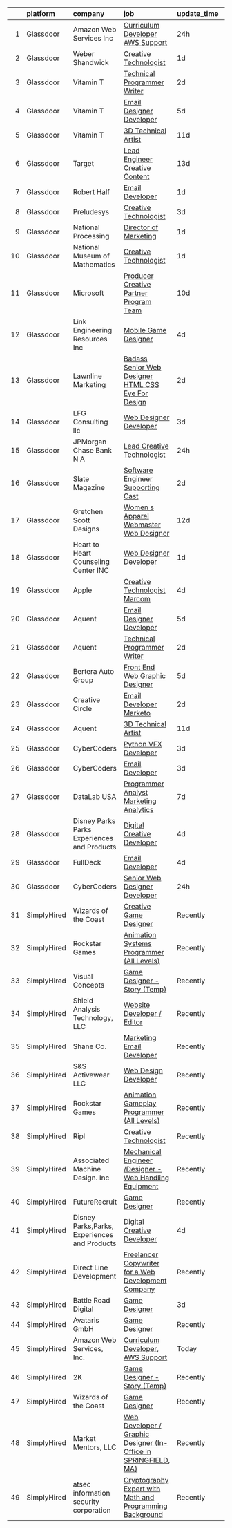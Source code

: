 

|    | platform    | company                                      | job                                                                                                                                                                                                                                                                                                                                                                                                                                                                                                                                                                                                                                                                                                                                                                                                                                                                                                                                                                                                                                                                                                                                                                                                                                                                                                                                                                 | update_time   | location                 |
|---:|:------------|:---------------------------------------------|:--------------------------------------------------------------------------------------------------------------------------------------------------------------------------------------------------------------------------------------------------------------------------------------------------------------------------------------------------------------------------------------------------------------------------------------------------------------------------------------------------------------------------------------------------------------------------------------------------------------------------------------------------------------------------------------------------------------------------------------------------------------------------------------------------------------------------------------------------------------------------------------------------------------------------------------------------------------------------------------------------------------------------------------------------------------------------------------------------------------------------------------------------------------------------------------------------------------------------------------------------------------------------------------------------------------------------------------------------------------------|:--------------|:-------------------------|
|  1 | Glassdoor   | Amazon Web Services  Inc                     | [Curriculum Developer  AWS Support](https://www.glassdoor.com/partner/jobListing.htm?pos=122&ao=1136043&s=58&guid=000001817abebf32baa19bb1a3b4d6b9&src=GD_JOB_AD&t=SR&vt=w&cs=1_6c39358d&cb=1655621730430&jobListingId=1007948569854&jrtk=3-0-1g5tbtfr1m6rj801-1g5tbtfrgih4m800-babf0940e10045d2-)                                                                                                                                                                                                                                                                                                                                                                                                                                                                                                                                                                                                                                                                                                                                                                                                                                                                                                                                                                                                                                                                  | 24h           | Remote                   |
|  2 | Glassdoor   | Weber Shandwick                              | [Creative Technologist](https://www.glassdoor.com/partner/jobListing.htm?pos=123&ao=1136043&s=58&guid=000001817abebf32baa19bb1a3b4d6b9&src=GD_JOB_AD&t=SR&vt=w&cs=1_c592b051&cb=1655621730430&jobListingId=1007947366188&jrtk=3-0-1g5tbtfr1m6rj801-1g5tbtfrgih4m800-74b6d2728d190201-)                                                                                                                                                                                                                                                                                                                                                                                                                                                                                                                                                                                                                                                                                                                                                                                                                                                                                                                                                                                                                                                                              | 1d            | New York, NY             |
|  3 | Glassdoor   | Vitamin T                                    | [Technical   Programmer Writer](https://www.glassdoor.com/partner/jobListing.htm?pos=113&ao=1110586&s=58&guid=000001817abebf32baa19bb1a3b4d6b9&src=GD_JOB_AD&t=SR&vt=w&cs=1_1142050b&cb=1655621730429&jobListingId=1007945433375&cpc=A65DF3A704A48F9B&jrtk=3-0-1g5tbtfr1m6rj801-1g5tbtfrgih4m800-500ce1e84275d83e--6NYlbfkN0DMrcEu7yrtATojKJA7cEzGQ3FdRGWLh0CZQInL4ECGI6k5tN82kdM0OKoro5eXmjpfezI00Q-HLtb5cdJ_o9tiLpBho-9whxITLzkn2a2UCSUAFtfxpyljpUpc-LQh8-rYzXoOyuDe9OEXYIRbH81hg_H0YI_DuOLHKP_Ayh0Nd_xFBKqtrAPz9d-XfoOhMOLSou19W7o_BFlvNNiO_5gJFYal7zTVVzzeK8NfSvkzEIzZP3IQOzSGUYMvlKTwY0Gr-eZAL_-3KHzN9M_WGbw0ekP-ng9DgQnwlrcpEvCqAw41pgbkdAnkgR7wPDll6GB5noea8WyLAT3wEXLofVc3qFNGmr20Ehu7zG453K0fGoSz_OI-vbvw2d4L5XYl81QimshxJGTyAqW9RY08zI9Dyc4RKIIClYcGB9-ye0ElCtRSDvvdzWhBlidnkJa0kQnFRc6fIx09r6x-J0eJEwqSMcuh1Ofnywk%3D)                                                                                                                                                                                                                                                                                                                                                                                                                                                                                                                                   | 2d            | Remote                   |
|  4 | Glassdoor   | Vitamin T                                    | [Email Designer   Developer](https://www.glassdoor.com/partner/jobListing.htm?pos=120&ao=1110586&s=58&guid=000001817abebf32baa19bb1a3b4d6b9&src=GD_JOB_AD&t=SR&vt=w&cs=1_4ccc0049&cb=1655621730430&jobListingId=1007936148116&cpc=2CAED5C921A5F994&jrtk=3-0-1g5tbtfr1m6rj801-1g5tbtfrgih4m800-5a328d8f1e158d91--6NYlbfkN0DMrcEu7yrtATojKJA7cEzGQ3FdRGWLh0CZQInL4ECGI6k5tN82kdM0cJmh4vC7Ggh5lKGabrJlTlqfQgBZ6Uu6KKE4hG2Ywy-_Zyar3SKWT-EkuZb_TBS9CBFME91dO6HK4mV2A0hxH8mmYjYDRx-XXfRAQPVa0wNsNvrIrSZXuGUJwTHl0sfMNodn7LV2TBkZTGUiv6vZZImkoktcSXl38nBoQVk--ieSwua0JRh4ruuDeLYOvXn2t_Fc6LZPVtvquhGXuE6vFLEa-GkdtCPWYkKXfTyDvm1KRlis8XDVlyxKiTF3L76OZKvcJGw-B3WBpMC-20-XNgvh8wNZUWYL-0tsjMAQsZ1YMcQNCMu539rzqWEwh2c4v8oQAZGIqzHBWRodfryZEM9h6eXi2tqK0IkMq_VAmjKfb49Fb80ZrFjbU5STpivGWt17GLo_GzZS5WRr3Xg5SCRnEy53eQ1n)                                                                                                                                                                                                                                                                                                                                                                                                                                                                                                                                                    | 5d            | Richmond Hill, NY        |
|  5 | Glassdoor   | Vitamin T                                    | [3D Technical Artist](https://www.glassdoor.com/partner/jobListing.htm?pos=116&ao=1110586&s=58&guid=000001817abebf32baa19bb1a3b4d6b9&src=GD_JOB_AD&t=SR&vt=w&cs=1_847a2d79&cb=1655621730429&jobListingId=1007924250804&cpc=47CFDC01B3F81FAC&jrtk=3-0-1g5tbtfr1m6rj801-1g5tbtfrgih4m800-b676246afe9ffab5--6NYlbfkN0DMrcEu7yrtATojKJA7cEzGQ3FdRGWLh0CZQInL4ECGI6k5tN82kdM0OKoro5eXmjqrlAnDtckO5oeRnp0WuwL4LRISKzB96TROHOn88Gkm_ZjVTDxR6yvKi-wTEpxbYoH4Q9Epgd_JwKUcv74onN9sPbFCnxTAPOYzeQVeoWsKFC1-mh9An8hRGtc9WLsSU2NKkzhT4I3PIKP0ll6EoEbThB4vMTB0KBzoixpFdZh_-rM557kRv-9zb4KqSVwKyisgUB8hlG3ncfhQ9p1v_ExyfvbQE4XkEBrhCQua_-9E_2JWS6UeMXdpT14V6AZeWKTEIXqIXKDOWB7glgm8jgRs6Zx-PNwqgroQmBApYE6Fl3Zk1SksmlIK7p6jf9alCww7t-fEwcW2inYK1mZjRX3RqeSH7AGbPb-wxuwRYFkT54mDO3rX20MgkobIwBhrojTCnEXt0_Ud6fEimZ2KrJEu7CHnW2L6GSU%3D)                                                                                                                                                                                                                                                                                                                                                                                                                                                                                                                                             | 11d           | Remote                   |
|  6 | Glassdoor   | Target                                       | [Lead Engineer   Creative Content](https://www.glassdoor.com/partner/jobListing.htm?pos=102&ao=1110586&s=58&guid=000001817abebf32baa19bb1a3b4d6b9&src=GD_JOB_AD&t=SR&vt=w&cs=1_cd902640&cb=1655621730427&jobListingId=1007919401894&cpc=82ABD2B5CEB98952&jrtk=3-0-1g5tbtfr1m6rj801-1g5tbtfrgih4m800-2be633d4264ab387--6NYlbfkN0AgONBeCfCTVljpwzR96jFX3mtyFC--n153CYnqiKkqIbEzGownH_L0_wgVvmdp1a1UNNXTmVsFEDKwK9YMjY1IttCSMsntwx6UhfH1INoHLKABw_jAdCMqFMvCue8DZEJB-phZNly1s9rBXFRTnSWHGcvNUPirZylqHh6Xb7bgegtBy35HGnKani-dmQMDjx9ZW0glzWoAy_Q1TqPwV5ht5HE1-l_3PTxG5anaB_7a27gEbc5M-ojF-WaWiqDQQmJ9C9NJyMZQDB5oGUL4HH8Z5PMrSNqtc6_NiJWEQcVTz-8uYqnPtDKWbyiiqdAMAzzrXAvTfCsxOWwLXex5n0FSpAiUYwazaVUnJ5ZiJj5MntjFNqK3srtNZEAqbaLc4NLewLc-Icw8u8kCUnp7u1K0ncL_bCCEcelge_Os_erJY5U9CxCi7TPK93QAifQ83Og%3D)                                                                                                                                                                                                                                                                                                                                                                                                                                                                                                                                                                | 13d           | Brooklyn Park, MN        |
|  7 | Glassdoor   | Robert Half                                  | [Email Developer](https://www.glassdoor.com/partner/jobListing.htm?pos=117&ao=1110586&s=58&guid=000001817abebf32baa19bb1a3b4d6b9&src=GD_JOB_AD&t=SR&vt=w&ea=1&cs=1_1f0c03af&cb=1655621730430&jobListingId=1007948313276&cpc=654405A9B1E0A9F5&jrtk=3-0-1g5tbtfr1m6rj801-1g5tbtfrgih4m800-5bd7648ae8a46299--6NYlbfkN0CpzDdaQkua3np5pkmj49lKioZwmwxQ-yx5plwbYmV_MzWNBoPgCjn5xTvWxSHi3y4zNLEJPAZO4FTHmJvOmu2wtov3JhRhC-gMlRj7eaxUPuhPCont2043VAxQLs8YBk8I23ebX9ew0GvYpkt50hsKZH3qFXh2JEiTufr4H5wTdHnupq_i9wfEKl8pZ_8PwyvcDtH4mA6oaDqsv9Ibu1aUzJgF0LJQ0D-v8lN7yM26_iVV3TC4UuV_INxYky_Dt2Q0elfqDQpbQ9Oh4FpOnPeRawS-lKc9JpehhozVEdDwD7varrsLSbTiDyQYUAqYJxPplPMVZY6Xn3IQ-N6y0iw3MnhdVubgJ6Z2Kr4wNXHPogsqAPEnPqCnmUjva6qddvcmlRMl37dwdNvOwc8QXaMIEwXmhTiKDxWrcf-pe0UwlN6bPqkkoI1cqAzAMcVEHiDjre6uxCKET19yqhNxm4agm_WBvZFW9hbiKNqxMHWwARiMed-m4UNGaqWNGidZoPUUoL8-7qskKmH6Ra7a8G2YPfxWIMfX0TeniK_mYDJqqg%3D%3D)                                                                                                                                                                                                                                                                                                                                                                                                                                                              | 1d            | Denver, CO               |
|  8 | Glassdoor   | Preludesys                                   | [Creative Technologist](https://www.glassdoor.com/partner/jobListing.htm?pos=124&ao=1136043&s=58&guid=000001817abebf32baa19bb1a3b4d6b9&src=GD_JOB_AD&t=SR&vt=w&ea=1&cs=1_2e8a57a7&cb=1655621730430&jobListingId=1007942350357&jrtk=3-0-1g5tbtfr1m6rj801-1g5tbtfrgih4m800-de5644ec66908994-)                                                                                                                                                                                                                                                                                                                                                                                                                                                                                                                                                                                                                                                                                                                                                                                                                                                                                                                                                                                                                                                                         | 3d            | Remote                   |
|  9 | Glassdoor   | National Processing                          | [Director of Marketing](https://www.glassdoor.com/partner/jobListing.htm?pos=106&ao=1110586&s=58&guid=000001817abebf32baa19bb1a3b4d6b9&src=GD_JOB_AD&t=SR&vt=w&ea=1&cs=1_ded295cb&cb=1655621730428&jobListingId=1007948004226&cpc=BBD63848FB84346C&jrtk=3-0-1g5tbtfr1m6rj801-1g5tbtfrgih4m800-ce72e498fa6236d2--6NYlbfkN0AO-lx13pzomzdSppJUWL3QXsQT8oyFk4U4LWH8QC50CmdwjmX8DJUkZ2r10c_JGKwIUiTZbMYhoSnN6SUJAxKpmX_okOcZh-zDzgDD1RJBY6DWWBhrnbMGEtBKk5R2HgHjKyx2y3l74UJjq9WSEBJaEDRPAbpAWF-yyUUbAKVGmfJzjRCpowj2Loh6S2RTiwfe-dZhXJqziV7_SRepfEMPA6xPhodPFJMFxPWviQUd2C3MgFueQhUSvSAGdbAPPtLr34CWYUQ8daDkHVcg707DoCXKzSnttOuA37pFWK-9lmUHLPFg7E5v8KW9FkKMHVu5XseDXTYJLlUo8yHHpE_ucMER5nESQc_04lbgJj-TSIcXeL_MWVEzU5PR8Zyh3V-YxIQ3P5qEQfPVjfCB13CO76tYgNvw4T3Z89FKIqBqpwOWshXyrQxta3BN25hT_rotPvgwzpAXqUazAhE-M-WajqTxm6eMRosWc_Cdq8LwhvrW_jHW65z3LVQWe5xF5KAq6e1XcfFkyA%3D%3D)                                                                                                                                                                                                                                                                                                                                                                                                                                                                                        | 1d            | Orem, UT                 |
| 10 | Glassdoor   | National Museum of Mathematics               | [Creative Technologist](https://www.glassdoor.com/partner/jobListing.htm?pos=125&ao=1136043&s=58&guid=000001817abebf32baa19bb1a3b4d6b9&src=GD_JOB_AD&t=SR&vt=w&ea=1&cs=1_1ae92f80&cb=1655621730430&jobListingId=1007947613449&jrtk=3-0-1g5tbtfr1m6rj801-1g5tbtfrgih4m800-de498518dd382f96-)                                                                                                                                                                                                                                                                                                                                                                                                                                                                                                                                                                                                                                                                                                                                                                                                                                                                                                                                                                                                                                                                         | 1d            | New York, NY             |
| 11 | Glassdoor   | Microsoft                                    | [Producer   Creative Partner Program Team](https://www.glassdoor.com/partner/jobListing.htm?pos=121&ao=1136043&s=58&guid=000001817abebf32baa19bb1a3b4d6b9&src=GD_JOB_AD&t=SR&vt=w&cs=1_018658c9&cb=1655621730430&jobListingId=1007926717850&jrtk=3-0-1g5tbtfr1m6rj801-1g5tbtfrgih4m800-8a8a2c497df37388-)                                                                                                                                                                                                                                                                                                                                                                                                                                                                                                                                                                                                                                                                                                                                                                                                                                                                                                                                                                                                                                                           | 10d           | Redmond, WA              |
| 12 | Glassdoor   | Link Engineering Resources  Inc              | [Mobile Game Designer](https://www.glassdoor.com/partner/jobListing.htm?pos=103&ao=1110586&s=58&guid=000001817abebf32baa19bb1a3b4d6b9&src=GD_JOB_AD&t=SR&vt=w&cs=1_7236d2b2&cb=1655621730427&jobListingId=1007940009417&cpc=214153447B1391FC&jrtk=3-0-1g5tbtfr1m6rj801-1g5tbtfrgih4m800-7b38c36edea65596--6NYlbfkN0DK2C-pmrF0sqrfJr4Li3c4X7YMnrkXddQXZaL_6xg-NZtklDZSx_yiPocXKeJyu8GXZBF6iHTzcqxoh5YfXOzapaowrEFcW0Wvv5P3l-zCcOsePFDIEXLcVnyoePoRFk5P_6JWgwML8Yo4BphEmn5W_K6bLP7l7bh3xDbq9jrYvcs75mV1kjOno95BH_77-0MmHjDcBXy402nbmGvpF9Pbs57xrhTiMUTncZAiM4hJBUuCuL1fJ2mK8uMWW1yYByZLK9cwqX3CC873EBsPV-FS1w56_lx1NR9V-JZarsAmo2N7ryjUj9HXLJsKxKwtv1Gw6WPXRCwdhfBahBiN_1y7WlOl945_wDS8bLUTQHB0AI34EpBo4FmivA5omVPifH6ba9khEj5wMRClUWnHD-8x8V8smgzINXASRxebHXtQ3hjEM8XkbIyNHjiEfY8nRnh0S7Gyx0jAXHhogNHRNhSJe-Au3VdI7OIv6XdfNcR6BIIjdEYN8Dy9VT4cGcDJ_sSZGUpIeijPZ1yY3qZMdy_uZWunhiYFlzKYeBaQWsjFdqDHZl4WX2VhD3i__Nbxge1rQd2Csae433EftJIGsDKJEugfA1wQ2xI%3D)                                                                                                                                                                                                                                                                                                                                                                                                            | 4d            | Philadelphia, PA         |
| 13 | Glassdoor   | Lawnline Marketing                           | [Badass Senior Web Designer   HTML  CSS    Eye For Design](https://www.glassdoor.com/partner/jobListing.htm?pos=107&ao=1110586&s=58&guid=000001817abebf32baa19bb1a3b4d6b9&src=GD_JOB_AD&t=SR&vt=w&ea=1&cs=1_a3c73fe1&cb=1655621730428&jobListingId=1007945270122&cpc=BAB9AA3F436D8911&jrtk=3-0-1g5tbtfr1m6rj801-1g5tbtfrgih4m800-c11d92ba87d007d7--6NYlbfkN0CSgGTbSPgM0xpgWRkp5SRTexU57Zk_6_bZ18eqb9d2QPonl4wyxnYYzZzlQX1INA05EVULwZuD-rw-yad887exhHL80ZF-6sCv590OQr2cj3ZF3-pMXOqi0CfpHb4cS6sIfTWaJDnbeVN6g9oZH4Sc_gMnT8ZNkGUcR0rk47uFGVNZvWApXP8wh5IUZdNkTFj9Mz5wBFRe0Ko1vXQmrYZtxkJ7Qi2hIKSNTagSYqcRpdx6mmdpCf6v8PpEIoHuqICrbBYukozFNiMiATeR-Y6cimyGunCmI2Smez9tSgMSiKryPvGF1uAe63FGD6auBL5STlSEcCccqhsdxDnT9g6h4TptcYb1QtikNV5WoZgfBunBT-bJ_Cd-epCatGCCm56DhHnWOPNAR3cn-Fc6ZJ8YfbfU-z_rOSOyj-tvnxbmRj_5j8KeA8rBDG5DWD_Va-1K7VY9VGIBoD8nCmJVEQ7d8VbFDUj4Jjlz1xmcL8AAh-VXGJQicfa_Y4KnTFOzUIdhiouEPkXZmSR75JHDOzdCMQK1SImbZc4%3D)                                                                                                                                                                                                                                                                                                                                                                                                                                   | 2d            | Tampa, FL                |
| 14 | Glassdoor   | LFG Consulting llc                           | [Web Designer Developer](https://www.glassdoor.com/partner/jobListing.htm?pos=127&ao=1136043&s=58&guid=000001817abebf32baa19bb1a3b4d6b9&src=GD_JOB_AD&t=SR&vt=w&ea=1&cs=1_85cc8a6e&cb=1655621730430&jobListingId=1007943482242&jrtk=3-0-1g5tbtfr1m6rj801-1g5tbtfrgih4m800-f4174e02a472b5df-)                                                                                                                                                                                                                                                                                                                                                                                                                                                                                                                                                                                                                                                                                                                                                                                                                                                                                                                                                                                                                                                                        | 3d            | Remote                   |
| 15 | Glassdoor   | JPMorgan Chase Bank  N A                     | [Lead Creative Technologist](https://www.glassdoor.com/partner/jobListing.htm?pos=126&ao=1136043&s=58&guid=000001817abebf32baa19bb1a3b4d6b9&src=GD_JOB_AD&t=SR&vt=w&cs=1_28aace0c&cb=1655621730430&jobListingId=1007948529213&jrtk=3-0-1g5tbtfr1m6rj801-1g5tbtfrgih4m800-45d14011cd4b0bb6-)                                                                                                                                                                                                                                                                                                                                                                                                                                                                                                                                                                                                                                                                                                                                                                                                                                                                                                                                                                                                                                                                         | 24h           | New York, NY             |
| 16 | Glassdoor   | Slate Magazine                               | [Software Engineer   Supporting Cast](https://www.glassdoor.com/partner/jobListing.htm?pos=130&ao=1136043&s=58&guid=000001817abebf32baa19bb1a3b4d6b9&src=GD_JOB_AD&t=SR&vt=w&cs=1_75b817b5&cb=1655621730431&jobListingId=1007945090292&jrtk=3-0-1g5tbtfr1m6rj801-1g5tbtfrgih4m800-c31f710862d01d25-)                                                                                                                                                                                                                                                                                                                                                                                                                                                                                                                                                                                                                                                                                                                                                                                                                                                                                                                                                                                                                                                                | 2d            | Brooklyn, NY             |
| 17 | Glassdoor   | Gretchen Scott Designs                       | [Women s Apparel Webmaster Web Designer](https://www.glassdoor.com/partner/jobListing.htm?pos=101&ao=1110586&s=58&guid=000001817abebf32baa19bb1a3b4d6b9&src=GD_JOB_AD&t=SR&vt=w&ea=1&cs=1_159d8916&cb=1655621730427&jobListingId=1007920741606&cpc=83630893E902B957&jrtk=3-0-1g5tbtfr1m6rj801-1g5tbtfrgih4m800-17bb10e8f7b67c3f--6NYlbfkN0CaRNlJm9mMIreROWcA-YTgvxbgXUjbvXmw4cOtNj5GKuWGdK0NgPiTYnzHfQDvgUIoX8QDPD8ni_1EIwYq1SgQcDnHMlkdCstaCYW4qEex6qWFBDC44KzzJcu8TkNPU6Oamk0CE2Btx3hyF6GC_2pKSLq8WI2xsjfwvaWb6ok5tzvfDR6wL3C03vRUBh6sA6GJ_jwn-DHDNXeXYLXNFVdulCvsXhoz9WXatWioljbtpBDdacfBuNrH23jLNviRhecNysipUFrtyM5jtIBTWepeN75EqiBqP9VWrww9cGoNTtRG82iNyPBxEumJIIGCc9fHl5mWiKqIEdop2fnhtJWTUPHk1SNl7F_D6FoHEVIXY3Vc49A5osgx3v1Iwomo63q6E6_TGggN2UljYzer2vYPTF0AToKWXpFrVgGneQi9_pnHNblrpqGYWsGu12xSOYPEFC45FtqNQ8iLMN31n8NgCUSK6PcM5DF9kV-_sGE9F_7PzRpfKLqn5BuANlJ0MhOE7UszZY03BS3YU9VOyrfK)                                                                                                                                                                                                                                                                                                                                                                                                                                                                   | 12d           | United States            |
| 18 | Glassdoor   | Heart to Heart Counseling Center INC         | [Web Designer Developer](https://www.glassdoor.com/partner/jobListing.htm?pos=109&ao=1110586&s=58&guid=000001817abebf32baa19bb1a3b4d6b9&src=GD_JOB_AD&t=SR&vt=w&ea=1&cs=1_4ddbc434&cb=1655621730429&jobListingId=1007947548584&cpc=9C2286EA3771AAF6&jrtk=3-0-1g5tbtfr1m6rj801-1g5tbtfrgih4m800-3ede25ecee5a212a--6NYlbfkN0CPEiJEzZq4I_K6S6Q9VC1QMfIsI0INZ1UYi7vjgDL48ZJ_Ze1ZOJrR5hEXQnhf_Gn-sLXsl76dvm9ckA1sdl_kCtJZeEon-73sEDBkJ0ncs0P219UAYJklfVFQgVL_PM0j9b1q6gxcYu0HXLqupivCun6kId2-eFYO_YnA9zUeczHR8HpPg97r7HqKOujqslZD9wkl8n7EAEmCrHdaxON5Zq_XmTjFgjyBzwahrFwKoBTD4mCq9mr4Usp3pu0jZpDlqqVKqxE01EAnyg4J3qlfaKIKhNjl5Ksb_0ayTgFRMXzec5a2vLzpXBjIxC1cfX8mnFm8xgK3QwoAksVj-8P2EZl1zEQ6RoFEIyjAPVm9oUtGqQ8MXt9d2ZxWOPRv78q4UYZfBL00CZ3vcbgUTReOvBq2eTYvrHFj41Y9vO7gAGKHT0f92g0N8XFFQy3ytDidMDf1pfe0_b40BgFZeMDXz6rCjtdZsE76LYlzyIH-XgliJu6k6oosA0b_bM81lCY%3D)                                                                                                                                                                                                                                                                                                                                                                                                                                                                                                     | 1d            | Colorado Springs, CO     |
| 19 | Glassdoor   | Apple                                        | [Creative Technologist  Marcom](https://www.glassdoor.com/partner/jobListing.htm?pos=128&ao=1136043&s=58&guid=000001817abebf32baa19bb1a3b4d6b9&src=GD_JOB_AD&t=SR&vt=w&cs=1_6a925f6c&cb=1655621730430&jobListingId=1007938949290&jrtk=3-0-1g5tbtfr1m6rj801-1g5tbtfrgih4m800-7a6b009faed7eea5-)                                                                                                                                                                                                                                                                                                                                                                                                                                                                                                                                                                                                                                                                                                                                                                                                                                                                                                                                                                                                                                                                      | 4d            | Cupertino, CA            |
| 20 | Glassdoor   | Aquent                                       | [Email Designer   Developer](https://www.glassdoor.com/partner/jobListing.htm?pos=119&ao=1110586&s=58&guid=000001817abebf32baa19bb1a3b4d6b9&src=GD_JOB_AD&t=SR&vt=w&cs=1_b01945fc&cb=1655621730430&jobListingId=1007936255354&cpc=F4EED0218A761C36&jrtk=3-0-1g5tbtfr1m6rj801-1g5tbtfrgih4m800-4fbcf4d2f213737f--6NYlbfkN0DMrcEu7yrtATojKJA7cEzGQ3FdRGWLh0CZQInL4ECGI9gD0Wolx9R2v-Aex0-GK07INm5qc-78OQ-7WyVz0cz9n_wJfek6MW0aS1HXS1LX9sXbCtpcryzAJk088oXNWQKd_RrpNfoQNGg9hRO1DzYsfsTu8VjKT_LVkyyrmUnvBoBGOh7wUHsRXL8o5xm-l5pie3cje8jXmvLNTA01S_AiPRnMY3EeEaZIBptQKIRRrtPw4EjhbjAAh2Oi1NNJ17zOjiK_KWwLiA7fw7s5pU8EJZuR9siPpI7kjWmMzQFlARPLpLoDIFyVnAEVuv-4A7X7JVGzWZWu_c1SHPOOHs2u6HyHzJsb4nNblJFrQa6mWS1JlSpbR8fPkkiesDEw0_NqdB4ask6Jhmg2czbMDPY5297jP9ub1i3KOOVc9Oju-rdlhx4tCssuZmo_MF5NQ5uBc_0MhdM2Cw%3D%3D)                                                                                                                                                                                                                                                                                                                                                                                                                                                                                                                                                        | 5d            | Richmond Hill, NY        |
| 21 | Glassdoor   | Aquent                                       | [Technical   Programmer Writer](https://www.glassdoor.com/partner/jobListing.htm?pos=111&ao=1110586&s=58&guid=000001817abebf32baa19bb1a3b4d6b9&src=GD_JOB_AD&t=SR&vt=w&cs=1_bfd70d94&cb=1655621730428&jobListingId=1007945516138&cpc=56C4EA4A1A191A49&jrtk=3-0-1g5tbtfr1m6rj801-1g5tbtfrgih4m800-9c53360d5171df37--6NYlbfkN0DMrcEu7yrtATojKJA7cEzGQ3FdRGWLh0CZQInL4ECGI9gD0Wolx9R2EDT7B77c2cSHC5Kxx0ofEtEzS2XNaWhSl33e39gJzDAVjt2e_gxwkuGmADd97H5zdg_ZabL_ah4cdZbth-v7SNLNAqN7IVVlyrQWAbgRQdLRhHYRTGo8xome_tzdWjTYKdnUwJeVD8QrP6zQH1ujNTASIiVs_Yl6iqliPuRyv_1Q1wEryUkmJbfulqUi49xLiiANtf7fPJ8trCwM-_bEVqerFldu1XRk0bGaSFniRpym4a0j5MdgZ3IPHMTZPt_w4ajfNGIgYkBVoVnh-P44T25FOyCs0m3DRQyV8BhGvbtJlrOqFGQL-3X8o1yzVoG8414XXe__jr5i8ecIUcOPJLc2C3g4CYA2ZSPD33M6GV_Ui_ulhDti2WDJY0AYYwNUrkXntBEbRyf4W-QblRHV8w%3D%3D)                                                                                                                                                                                                                                                                                                                                                                                                                                                                                                                                                     | 2d            | Remote                   |
| 22 | Glassdoor   | Bertera Auto Group                           | [Front End Web Graphic Designer](https://www.glassdoor.com/partner/jobListing.htm?pos=104&ao=1110586&s=58&guid=000001817abebf32baa19bb1a3b4d6b9&src=GD_JOB_AD&t=SR&vt=w&ea=1&cs=1_061305a8&cb=1655621730428&jobListingId=1007936110445&cpc=F0881FB4B112A732&jrtk=3-0-1g5tbtfr1m6rj801-1g5tbtfrgih4m800-759b790ac5ec1ff3--6NYlbfkN0CS7sCOg6C94ZiFFlx18pR1sYkp57tZp3LH0Mr9FiXEgT-31WuvklTP8RVA7OpZmHYOos1LROe7kgXymoUGlnX23R4Z3Tr-yuLqo45cH2oFAnnUPEyA021eQ5T2SYxnQiqq6z5cFTBV-wFPdSLQocv-5wC1v8ilgEfcQPjdVnSPKm0owDZBbVmVhbUgQX5QbVYDFUlBGQW3_EUnvynssu9gG6RbWkpDzNxHN_DVNQDpMhe5433xUuR8WGetiqy18Sq1zxWLv9tdWFFPNlDTso1oGcZCx3YgzBok5qTY5QH_gHJJf6SYHUDR9m0N1aBwHMDLN80hrhMT2fDo4CCK49gjp0brqpBSBOrW3vrcxvEeKdkp5_is6EvGbqY_9kXaMHc6ObnwBz8o481AYdrBoxpdvd_AESQQ1ztBWjmY6Fmi1rXsEdaaZY6ci3yaXEYz-ZFrdtpd-QuUcj3-9I0KyjAUKnreKl8D5k7k8zKgKnwCaIt-x2z-wBeiP4RZAbh0GbbaMR_ODDREvknUgxfbFFc5)                                                                                                                                                                                                                                                                                                                                                                                                                                                                           | 5d            | West Springfield, MA     |
| 23 | Glassdoor   | Creative Circle                              | [Email Developer  Marketo ](https://www.glassdoor.com/partner/jobListing.htm?pos=115&ao=1110586&s=58&guid=000001817abebf32baa19bb1a3b4d6b9&src=GD_JOB_AD&t=SR&vt=w&cs=1_b21831a8&cb=1655621730429&jobListingId=1007945004727&cpc=451933188B21919D&jrtk=3-0-1g5tbtfr1m6rj801-1g5tbtfrgih4m800-6b499db9945ea1fe--6NYlbfkN0BPwlZa85gbT4Q3XYQoU_uQn0Qmw9zd_9UNfmcwtqAVud1yvyq1Z4UAlx1bxhDUi3JKVcEL5oefihpIcQG6mnfapLvC0sb3DodSfBO7ZG5N30BnGC5SmE_oIMGp9Lq6js8LDWcl9YvgdrV4t6UVwp9Ut3DgKyyurrKbk45Sv5IsnICudjVGpZaVSD_bL1OPFM0yWoyaIeLrOT3sKk0yBlu35azt_twgHHEeFA0YBgl29QDiyVDAlH6ZVD5TF6Pt9SwCgglCmkNE2T8Ho3sMThZ7Wu8H0Ji9u5GzP6xEJnTAaepvNJKmKAkuM5-l-3IHdZPEmQMuQ5KLqMvS_FEPhPwEOXlFp1Jb3lA3HoZ06ZDUR_3kianhdElXn04Ln20UoHrop7ze0edQRTTyUE7xEVxeXNpCG_r3tVbwZakJWVRxFL4kAfxjpwiSc-Zm-AHVKD1TWSGycT8Xtn3D2XKH5vRtMEula__F-Stq4j4QYEJViRQjZrZc50ozVMuRR1oYbSQ%3D)                                                                                                                                                                                                                                                                                                                                                                                                                                                                                                       | 2d            | Frisco, TX               |
| 24 | Glassdoor   | Aquent                                       | [3D Technical Artist](https://www.glassdoor.com/partner/jobListing.htm?pos=114&ao=1110586&s=58&guid=000001817abebf32baa19bb1a3b4d6b9&src=GD_JOB_AD&t=SR&vt=w&cs=1_90f708a4&cb=1655621730429&jobListingId=1007923719283&cpc=FA84DF7EA1EC2398&jrtk=3-0-1g5tbtfr1m6rj801-1g5tbtfrgih4m800-543a1d89cc196ac1--6NYlbfkN0DMrcEu7yrtATojKJA7cEzGQ3FdRGWLh0CZQInL4ECGI9gD0Wolx9R2EDT7B77c2cRZWsv8m3llZu--9Lw114O_skrLyF_I6SgxSxzYeplcDPXGdHein_SZiLSSfcxNX90WARoK4PLXqXq75b43CDnftlS_FE9aV2wRJHGfXTKNIw6oBAM90qDk0nbDCSEQUK3DvCyzPEAdmdT048E0TclxEanCsOxO1sOQlxLFCVbOlw3LfkRq1JKdjhP81QeESOJgMLO8JYKdh878cBe3lB_yZvWKzu7VZCaRpC1LDURXs_ruJaQbJADx4rTv5b-93o5sPjhDVyeaNZDDsOV9dtWqa_Vf0-h9ITlUr6m7xyd2VuENG9KgUc7NU0zU2SWbpnr5WO0PlUh9VgnjnRmG3qU4tS4ZheJ_zHBj4oeKf4lKyROymoPFxio-LWhmKRgf_zTcqDimr0xnXw%3D%3D)                                                                                                                                                                                                                                                                                                                                                                                                                                                                                                                                                               | 11d           | Remote                   |
| 25 | Glassdoor   | CyberCoders                                  | [Python VFX Developer](https://www.glassdoor.com/partner/jobListing.htm?pos=110&ao=1110586&s=58&guid=000001817abebf32baa19bb1a3b4d6b9&src=GD_JOB_AD&t=SR&vt=w&cs=1_28729591&cb=1655621730428&jobListingId=1007941925951&cpc=3DB599BF2F4828F0&jrtk=3-0-1g5tbtfr1m6rj801-1g5tbtfrgih4m800-5775509c61a6d1fb--6NYlbfkN0CpFJQzrgRR8WqXWK1qKKEqALWJw739KlKqr2H-MSI4eoBlI4EFrmor2FYZMP3muM20aj7yI-olFtT1D3CZ-bG7hy6c3rGMMDIcsfJLVFqgfYljmA8sEIAEB0O9dsjvAlrDn3ULuOZNZYeaA3StkHeKoc1Xw5qCfQNmuMTfZQwwse_KmQEFjNWa2y-HwqpnG4XRy7enZtsDVZYHxZomBW3rKEcMI3iNi2wJEv7yeyuxQW_3TIHq5nv7MCvggXBDwcBihjzzDz0EqWHDq1mHk8ysc2LclL9OkafWG578o7mAaIYj9B_u4MUZZUPvmDRJxnsXOFovesTl0eCwhYLC41W3AtbUs5sD2jr5bP0KS99rJzh6wp5zCMRA6Mua0FQBIhif4uuDuqZHqRv3OkR4Yt6-zsDdJgTlN5QfqxxM64Px00C1Nouis2cKpEV7pRzMkKh9q4c5iqsTO-4KB8gUHC4Uxw8q93pQzgKVBtY5oX96XUNqiUf49eMdKEe317eV3egEZq4_GdHLVMoozpvuIdM323jagemeLzs5Cu1GFAimLqkhLXI4c8NjU8QVK9srNPTwNb2MuLgNEcdBdVDd3BCRo4PBm6zGB49RS1_amsBrl3T8LKOsSfR1qCK0zJ7JmV54-YY0GKyxWnaNlYK5YU_9BtYE7dMYc0cAMnyA7KOeJZtOOIRfnwhJUxTIbDC2WTuEyxoAIUSgNwdICeOvrcdXip04WwccTZX6NkZv_p6LqfHd-Z0uPGgVWgt5P9x5Y68dX4GKOTyWRxFIn-HoqXLIXmviU3u9t-okaXO5ef4tQkOMja9ozRsjvsXUaZXkzulmyYLs1Xerlay_T4BO4Uavm65jDo_3SLyxGeo19XrJfUD97n-ZHtb9FB-IfK_BUbkOFibOuLzAjehRBTtqHiz3DacR4doRWUDzSpBA9e1ITit5BeZHbEF3CO0tsH10gogJuxHddENIFemMITT9IkV9nqL2mCagDwA%3D)            | 3d            | Burbank, CA              |
| 26 | Glassdoor   | CyberCoders                                  | [Email Developer](https://www.glassdoor.com/partner/jobListing.htm?pos=112&ao=1110586&s=58&guid=000001817abebf32baa19bb1a3b4d6b9&src=GD_JOB_AD&t=SR&vt=w&cs=1_64e1436a&cb=1655621730428&jobListingId=1007943093917&cpc=FD1C1DA32C38CFA7&jrtk=3-0-1g5tbtfr1m6rj801-1g5tbtfrgih4m800-bc61b877ef617d9b--6NYlbfkN0CpFJQzrgRR8WqXWK1qKKEqALWJw739KlKqr2H-MSI4eoBlI4EFrmor2FYZMP3muM1rih7mMlBgSgdLwCZ_J4sVnlK6i_JYAnGrzvIQC4OQwFDY029gj46pP0Us9GvI9p5XCcXQ8r1v3k0jv2Kd0_2ROS0xBD2996NNpIHlkkq4meGCrLioMsPfk-hT2Viub7gzy7cumKnIacjQU-d6yPbW-Q5LdvxTJEr_lkwZK0mdOS2GAZ25zyoePXwlFFOaekrgttNezxMH0yZKGZWjM0elaRNoDlVVXImujhO1SstZaSUgKj8wcaICH4jV6e4f1md__WENZBBJGaxkvP4Lj2gC-onvDmbhWoFnD7hpM5cV6w-mdskllfyrai1lkcPwTMzy5FhL39pG3LQqEJ7zgI-Zi0wSN6SO2Nq1aj8mYu4c536NEt8hbdfchfCP9Ryzj_nVorMEbcp03ni--PbWjpSeYgMFIMiWRFEPg4JVky5APthgSe76lXjZmlA7Vnba3FymuU8FiqPRX6jcys6vRhromMUwAvtZcZF7jk3h2CSMiv78cVpWCsvPQAPn2yza7UG9sotnJc-mMoS9UNY7amP2YXSS7BoWMKYDYs6KUW4RRn-RwYmr8ugk3I2V9cN1BHKMe_VGHQTbaag-6ySMfbnLijQJ_E68Uamt-hL-f-algU3slhYDZPulOHqQLnDsiQFwWI0cV6gGwUBaABf2nafZHdkxLbHzYhcmSW_7q6fxR3YfXyUjudmhiPPXszt7JYPlHYdNiCh7BOFAbF5_NCA7C2uTzoTQriB5ake9qkB8qVDdpxjqI4bPclfUJDyi1onEpQh0TrttV4S-YcH_jDvlS4X2wD9adDz7e-2pzua3EUlQ3E-Z9KaBwDXI9Wpim4hBoJGgQLEIUL5RvlKO_BUMjfH68qcoQA-pLQ08Ph6yQkCrLVYo8RwphlNo8sxfAcTqWLNy1Iw8au256YWYnea4sySgsrwLA9s%3D)                 | 3d            | Atlanta, GA              |
| 27 | Glassdoor   | DataLab USA                                  | [Programmer Analyst   Marketing Analytics](https://www.glassdoor.com/partner/jobListing.htm?pos=129&ao=1136043&s=58&guid=000001817abebf32baa19bb1a3b4d6b9&src=GD_JOB_AD&t=SR&vt=w&cs=1_0c983dcd&cb=1655621730430&jobListingId=1007933072571&jrtk=3-0-1g5tbtfr1m6rj801-1g5tbtfrgih4m800-2b33fb61c8384014-)                                                                                                                                                                                                                                                                                                                                                                                                                                                                                                                                                                                                                                                                                                                                                                                                                                                                                                                                                                                                                                                           | 7d            | Germantown, MD           |
| 28 | Glassdoor   | Disney Parks Parks  Experiences and Products | [Digital Creative Developer](https://www.glassdoor.com/partner/jobListing.htm?pos=108&ao=1110586&s=58&guid=000001817abebf32baa19bb1a3b4d6b9&src=GD_JOB_AD&t=SR&vt=w&cs=1_949bd21a&cb=1655621730428&jobListingId=1007940242285&cpc=6FC5BA77C9A4CD78&jrtk=3-0-1g5tbtfr1m6rj801-1g5tbtfrgih4m800-e42a60ec5bbcf354--6NYlbfkN0DAFTyt7pbDCC2JPO79CSdi1dIb81yjczP5qsKcZIxgiRd1qisRd4re16D_VG3-wzWOFmi5dyzlwRss7EfKGpclQOcZMREggy8hT2SPnOWuv8kI_gF4tXNb54OIRGJ3be5gHeWVrDwz-rOojIq-zQyFCJG0QcHcvTEhh5xQbbSpX6EE38saDrA_BJVGV58FTkKPtTdPkcD7vTm8pO_k77HPEz63hQOcCkXmh9VSzUjnbXo5aF0hnrkTyifNSEvnKy3t3Ao67j-mZ_h7KZLqLdMI6y8lDC9RYbqcmr1RkGj6eGec_qgqRVFpxKuE6ckPs9ov_pP8cp_99keIsP-vHKaxRC0SD60lL7hkMLQHcQ56ALwfok_cSF_z04CnI2AHCztDNxVRc5vcBN2xbGs0T8NgL2VUBVZdARUMh9uycw-RljdtGtfCQ-Zt8gN8oZGOpYpHL55DXX8lPA%3D%3D)                                                                                                                                                                                                                                                                                                                                                                                                                                                                                                                                                        | 4d            | Seattle, WA              |
| 29 | Glassdoor   | FullDeck                                     | [Email Developer](https://www.glassdoor.com/partner/jobListing.htm?pos=105&ao=1110586&s=58&guid=000001817abebf32baa19bb1a3b4d6b9&src=GD_JOB_AD&t=SR&vt=w&ea=1&cs=1_81bbcf33&cb=1655621730428&jobListingId=1007940220063&cpc=7F925F5888094D6A&jrtk=3-0-1g5tbtfr1m6rj801-1g5tbtfrgih4m800-146d6debe4798c06--6NYlbfkN0AyLYn6e4nOsln60gailr5YF6DJD2ie_1ebCPdPTsHIrVzbdEm4_QsKTicBcCO4vXROXyLabrhzGKm9NotrTRn0xl4ZjGUPZpPHMek_WMvJpnP9_G3WGVhs7gA0kP5RrqBnE4MxEyFb1a-vzHRaQllHRQEgdxxMlnGbVtk0d4nxvpyK3sM4QG9lyMyP3fELYNWjS9boCDXeJNobHxiDS826KJBz1gmLfA8DaBj3wS8fUKNTqlVE_75L9hbbu7US7lQ5Me5C0lxvo8zX2sRlk2_neYDRNj6AwAqfRWbBmYoDAYynV_AlYYTgOu6LF0i_andl67DbQ9i4sy525cm9tLugA4kxCG4HE5itNH6634--OTr_zlylAicbR_hRjCb7ouJ06vhiuM1dKueHYb5-DsX3VtHQREan-pbKhOEjF1nSKQAcQ2oDHZniW77Np43qf4kS0Ep-Ahyj2oNh9rvEYWFJso9BF8V0JGi8Ypyl-LS391sVp4M-cI9dTYXYrzNjJ8g%3D)                                                                                                                                                                                                                                                                                                                                                                                                                                                                                                            | 4d            | Woodland Hills, CA       |
| 30 | Glassdoor   | CyberCoders                                  | [Senior Web Designer   Developer](https://www.glassdoor.com/partner/jobListing.htm?pos=118&ao=1110586&s=58&guid=000001817abebf32baa19bb1a3b4d6b9&src=GD_JOB_AD&t=SR&vt=w&cs=1_46542c33&cb=1655621730429&jobListingId=1007948757967&cpc=FD1C1DA32C38CFA7&jrtk=3-0-1g5tbtfr1m6rj801-1g5tbtfrgih4m800-3d96fafd37268c02--6NYlbfkN0CpFJQzrgRR8WqXWK1qKKEqALWJw739KlKqr2H-MSI4eoBlI4EFrmor2FYZMP3muM24zHUY_bG5kr9c7NAb3nvxEGxtuapyBtAKtcCl-Ugi7XKTMDP_pISGEST3aPjk5Sba1vEgRz3AqpdUdo_eiLhoJc1rJKMwFjxo6F4D0CQhOiqLNeIgUM7e6RLANWhVBAEsqlzSM2aKWRjuM7rVVhnO6JcmiB3czON-UsaSJ4Ef6mayHSnTtHjkeQTQKd6DQt3Wt-r6yDg9zXH32FXWRuUpLWYFmM6f99ZYMPt78RA1idlIU5Tun60XLKxiLzTPSL3sPd11FbbkkL07Fv64C6lmb7fsjwp-eOOaM2b7XbK-J6zKU6pLHrq3Ja3yG_h__TKI0R3LBNTHos8WFCeIC5yc7dZsCAPQBLxLmOB-YuWCoEJdm3GtwH36iebc3i-AmvOabwimncrW2jfHA-BP9hSOUE4XP1zlio7BXEPAYL0GqXBTaqaZg-v7IlwcMAAYpuyZMaai78GqPzEvIXk4JBY9kVsZP0jv-5YT8jDXC2YPbso6jFpe07Sn44_AnU4i3RkGNv60bgyU_EUe44IXIt_2nrmO5_2OtXQ9-sfOqkjCNbz7WHY3JFvtmnv-_GZc_Hy8upgLEEhNbuOHScnYL9oDjRtNf52D_RAu29tIQAoWv6AYVH5Mhb6qhugirvnfC4sobEZyi1fw3BQYJdmXTOnWs1fWrwmumrhgZRaNLWUvoVtQtmjCeItPN9uXsK_e5SMfUdH3DQ8iZvsXAgevJhfTmblV3jnFdLtG-QAnUXGKQRHU5C2qwWxfwnXbi8She8HCoEx4Hz5hWisXWjAEnoQUjWPngwuBSrQO69JmSWQKSRA4CDxpsr1RotrMAJiiKAtyHkijEtyE4V-3hjq7TrTWXZgB8DOiZ5yPV_I1918QEXJJRMtb7PN5Dpagkh_k-WENvowsucBvWd-n5IVacIWr2EnZRuH3bA8%3D) | 24h           | New York, NY             |
| 31 | SimplyHired | Wizards of the Coast                         | [Creative Game Designer](https://www.simplyhired.com/job/3U5NPAcld9zZ3VOc-NItCD-NzNvgqaZqPjmcmGZRZsaeN5WygOP2eA?q=creative+programmer)                                                                                                                                                                                                                                                                                                                                                                                                                                                                                                                                                                                                                                                                                                                                                                                                                                                                                                                                                                                                                                                                                                                                                                                                                              | Recently      | Renton, WA               |
| 32 | SimplyHired | Rockstar Games                               | [Animation Systems Programmer (All Levels)](https://www.simplyhired.com/job/kIn0DJYE1zYrW76JyclHBG42zmNgigknVu5oW39BVNYbZZb9tj62Qg?q=creative+programmer)                                                                                                                                                                                                                                                                                                                                                                                                                                                                                                                                                                                                                                                                                                                                                                                                                                                                                                                                                                                                                                                                                                                                                                                                           | Recently      | Carlsbad, CA +1 location |
| 33 | SimplyHired | Visual Concepts                              | [Game Designer - Story (Temp)](https://www.simplyhired.com/job/Mscb3prlahwfk1GzLkZRDWXkvzL3z4GMS148CifXXaACYvSATTks1w?q=creative+programmer)                                                                                                                                                                                                                                                                                                                                                                                                                                                                                                                                                                                                                                                                                                                                                                                                                                                                                                                                                                                                                                                                                                                                                                                                                        | Recently      | Agoura Hills, CA         |
| 34 | SimplyHired | Shield Analysis Technology, LLC              | [Website Developer / Editor](https://www.simplyhired.com/job/aB_9o3xir3qpJy5syTIy2N694yL97Zoc3Ew6O-NDkbfiG9ogOTDF1A?q=creative+programmer)                                                                                                                                                                                                                                                                                                                                                                                                                                                                                                                                                                                                                                                                                                                                                                                                                                                                                                                                                                                                                                                                                                                                                                                                                          | Recently      | Fort Belvoir, VA         |
| 35 | SimplyHired | Shane Co.                                    | [Marketing Email Developer](https://www.simplyhired.com/job/RcP4Q7OUThQQkT9kWXMiLlc_Q9zZfe9KKH3XzOuyrbocOGRY5RxBgA?q=creative+programmer)                                                                                                                                                                                                                                                                                                                                                                                                                                                                                                                                                                                                                                                                                                                                                                                                                                                                                                                                                                                                                                                                                                                                                                                                                           | Recently      | Englewood, CO            |
| 36 | SimplyHired | S&S Activewear LLC                           | [Web Design Developer](https://www.simplyhired.com/job/JAhL1-kSHbc4W-PWDufCcSNjujEpjikk9Is82hrtCiwuj-6J_Ki8BQ?q=creative+programmer)                                                                                                                                                                                                                                                                                                                                                                                                                                                                                                                                                                                                                                                                                                                                                                                                                                                                                                                                                                                                                                                                                                                                                                                                                                | Recently      | Bolingbrook, IL          |
| 37 | SimplyHired | Rockstar Games                               | [Animation Gameplay Programmer (All Levels)](https://www.simplyhired.com/job/1pSEzXWP6p8ML9piAakVgJAIWzA9LrjPxi3CLE-MLJDKJMG2jk5IcQ?q=creative+programmer)                                                                                                                                                                                                                                                                                                                                                                                                                                                                                                                                                                                                                                                                                                                                                                                                                                                                                                                                                                                                                                                                                                                                                                                                          | Recently      | Carlsbad, CA             |
| 38 | SimplyHired | Ripl                                         | [Creative Technologist](https://www.simplyhired.com/job/oYJCDIAhid0tzPX_Uxi6L4PNetJmLCQv-wrY-QNjedVzmupQ78ivvw?q=creative+programmer)                                                                                                                                                                                                                                                                                                                                                                                                                                                                                                                                                                                                                                                                                                                                                                                                                                                                                                                                                                                                                                                                                                                                                                                                                               | Recently      | King County, WA          |
| 39 | SimplyHired | Associated Machine Design. Inc               | [Mechanical Engineer /Designer - Web Handling Equipment](https://www.simplyhired.com/job/jJj9gw0iP4EQzKV7UmabIIGtBE8RPVYcps_lUc__1rAV86PhDEkalw?q=creative+programmer)                                                                                                                                                                                                                                                                                                                                                                                                                                                                                                                                                                                                                                                                                                                                                                                                                                                                                                                                                                                                                                                                                                                                                                                              | Recently      | Green Bay, WI            |
| 40 | SimplyHired | FutureRecruit                                | [Game Designer](https://www.simplyhired.com/job/v-qFjBsGwOAPQZTVGsbuJfAkj9fD6uwygef5quJQul7zQ--9C0S2Eg?q=creative+programmer)                                                                                                                                                                                                                                                                                                                                                                                                                                                                                                                                                                                                                                                                                                                                                                                                                                                                                                                                                                                                                                                                                                                                                                                                                                       | Recently      | Arlington, TX            |
| 41 | SimplyHired | Disney Parks,Parks, Experiences and Products | [Digital Creative Developer](https://www.simplyhired.com/job/UDsERCfzGrn9a5jutUzPY1hkv8UrtiSBkZn1tqfh_4mymewKQuRzWQ?q=creative+programmer)                                                                                                                                                                                                                                                                                                                                                                                                                                                                                                                                                                                                                                                                                                                                                                                                                                                                                                                                                                                                                                                                                                                                                                                                                          | 4d            | Pompton Plains, NJ       |
| 42 | SimplyHired | Direct Line Development                      | [Freelancer Copywriter for a Web Development Company](https://www.simplyhired.com/job/yJcrmFc0K0LNL940l1cSihqGnNeIF1p2BDNbhPVc9jIccjGLnXonzw?q=creative+programmer)                                                                                                                                                                                                                                                                                                                                                                                                                                                                                                                                                                                                                                                                                                                                                                                                                                                                                                                                                                                                                                                                                                                                                                                                 | Recently      | Remote                   |
| 43 | SimplyHired | Battle Road Digital                          | [Game Designer](https://www.simplyhired.com/job/rDX3xWnaWuCBQyc3NgqB7-xeBT9Tz2lv1wfYIMnk09yFcrUlGJ1F8w?q=creative+programmer)                                                                                                                                                                                                                                                                                                                                                                                                                                                                                                                                                                                                                                                                                                                                                                                                                                                                                                                                                                                                                                                                                                                                                                                                                                       | 3d            | Remote                   |
| 44 | SimplyHired | Avataris GmbH                                | [Game Designer](https://www.simplyhired.com/job/Tc33UtNBjb8oCHuS1nugPhQ6H77xvnjVSswHVbLctsx537mk9q519Q?q=creative+programmer)                                                                                                                                                                                                                                                                                                                                                                                                                                                                                                                                                                                                                                                                                                                                                                                                                                                                                                                                                                                                                                                                                                                                                                                                                                       | Recently      | Remote                   |
| 45 | SimplyHired | Amazon Web Services, Inc.                    | [Curriculum Developer, AWS Support](https://www.simplyhired.com/job/HK8u_W1s0Qj0XDr9nNnkhPX9sMTG6alrgg3-o7yRflu5mLBMl-pugg?q=creative+programmer)                                                                                                                                                                                                                                                                                                                                                                                                                                                                                                                                                                                                                                                                                                                                                                                                                                                                                                                                                                                                                                                                                                                                                                                                                   | Today         | Remote                   |
| 46 | SimplyHired | 2K                                           | [Game Designer - Story (Temp)](https://www.simplyhired.com/job/PZ0C0jrEGcG9ogSvtXpc-pN8LzmoATCxmGEQtlG76-_5NloahuuTyg?q=creative+programmer)                                                                                                                                                                                                                                                                                                                                                                                                                                                                                                                                                                                                                                                                                                                                                                                                                                                                                                                                                                                                                                                                                                                                                                                                                        | Recently      | Agoura Hills, CA         |
| 47 | SimplyHired | Wizards of the Coast                         | [Game Designer](https://www.simplyhired.com/job/ceOk7bA5OOmpHNlDn3x-AJhrHWpWPYsF-9nMRXoBwDjYnaHowIIquA?q=creative+programmer)                                                                                                                                                                                                                                                                                                                                                                                                                                                                                                                                                                                                                                                                                                                                                                                                                                                                                                                                                                                                                                                                                                                                                                                                                                       | Recently      | Renton, WA               |
| 48 | SimplyHired | Market Mentors, LLC                          | [Web Developer / Graphic Designer (In-Office in SPRINGFIELD, MA)](https://www.simplyhired.com/job/kdDKEVojufcVMH10vEpQNtf-fbxzehti8PQJudzg7GIUfRr5_tUjIg?q=creative+programmer)                                                                                                                                                                                                                                                                                                                                                                                                                                                                                                                                                                                                                                                                                                                                                                                                                                                                                                                                                                                                                                                                                                                                                                                     | Recently      | Hartford, CT             |
| 49 | SimplyHired | atsec information security corporation       | [Cryptography Expert with Math and Programming Background](https://www.simplyhired.com/job/H4LrizoSMHHFHvKYc5LIh388etghgRsELUiSMRnwKFjlydQJ6vl85Q?q=creative+programmer)                                                                                                                                                                                                                                                                                                                                                                                                                                                                                                                                                                                                                                                                                                                                                                                                                                                                                                                                                                                                                                                                                                                                                                                            | Recently      | Austin, TX               |